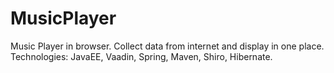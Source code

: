 MusicPlayer
===========

Music Player in browser. Collect data from internet and display in one place. Technologies:  JavaEE, Vaadin, Spring, Maven, Shiro, Hibernate.
